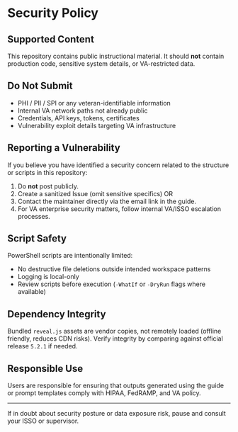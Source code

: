 <!--
Copyright 2025 Kyle J. Coder

Licensed under the Apache License, Version 2.0 (the "License");
you may not use this file except in compliance with the License.
You may obtain a copy of the License at

	http://www.apache.org/licenses/LICENSE-2.0

Unless required by applicable law or agreed to in writing, software
distributed under the License is distributed on an "AS IS" BASIS,
WITHOUT WARRANTIES OR CONDITIONS OF ANY KIND, either express or implied.
See the License for the specific language governing permissions and
limitations under the License.
-->

# Security Policy

## Supported Content
This repository contains public instructional material. It should **not** contain production code, sensitive system details, or VA-restricted data.

## Do Not Submit
- PHI / PII / SPI or any veteran-identifiable information
- Internal VA network paths not already public
- Credentials, API keys, tokens, certificates
- Vulnerability exploit details targeting VA infrastructure

## Reporting a Vulnerability
If you believe you have identified a security concern related to the structure or scripts in this repository:
1. Do **not** post publicly.
2. Create a sanitized Issue (omit sensitive specifics) OR
3. Contact the maintainer directly via the email link in the guide.
4. For VA enterprise security matters, follow internal VA/ISSO escalation processes.

## Script Safety
PowerShell scripts are intentionally limited:
- No destructive file deletions outside intended workspace patterns
- Logging is local-only
- Review scripts before execution (`-WhatIf` or `-DryRun` flags where available)

## Dependency Integrity
Bundled `reveal.js` assets are vendor copies, not remotely loaded (offline friendly, reduces CDN risks). Verify integrity by comparing against official release `5.2.1` if needed.

## Responsible Use
Users are responsible for ensuring that outputs generated using the guide or prompt templates comply with HIPAA, FedRAMP, and VA policy.

---
If in doubt about security posture or data exposure risk, pause and consult your ISSO or supervisor.
